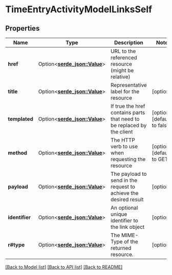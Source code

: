 # TimeEntryActivityModelLinksSelf

## Properties

Name | Type | Description | Notes
------------ | ------------- | ------------- | -------------
**href** | Option<[**serde_json::Value**](.md)> | URL to the referenced resource (might be relative) | 
**title** | Option<[**serde_json::Value**](.md)> | Representative label for the resource | [optional]
**templated** | Option<[**serde_json::Value**](.md)> | If true the href contains parts that need to be replaced by the client | [optional][default to false]
**method** | Option<[**serde_json::Value**](.md)> | The HTTP verb to use when requesting the resource | [optional][default to GET]
**payload** | Option<[**serde_json::Value**](.md)> | The payload to send in the request to achieve the desired result | [optional]
**identifier** | Option<[**serde_json::Value**](.md)> | An optional unique identifier to the link object | [optional]
**r#type** | Option<[**serde_json::Value**](.md)> | The MIME-Type of the returned resource. | [optional]

[[Back to Model list]](../README.md#documentation-for-models) [[Back to API list]](../README.md#documentation-for-api-endpoints) [[Back to README]](../README.md)


